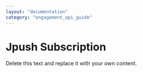 ```yaml
---
layout: "documentation"
category: "engagement_api_guide"
---
```

                          

Jpush Subscription
==================

Delete this text and replace it with your own content.
